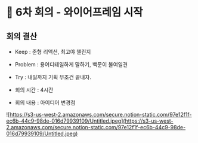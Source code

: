 # 🚿 6차 회의 - 와이어프레임 시작
## 회의 결산

- Keep :  준형 리액션, 최고야 챌린지
- Problem : 용어디테일하게 말하기, 백문이 불여일견
- Try : 내일까지 기획 무조건 끝내자.

- 회의 시간 :  4시간
- 회의 내용 : 아이디어 변경점

![https://s3-us-west-2.amazonaws.com/secure.notion-static.com/97e12f1f-ec6b-44c9-98de-016d79939109/Untitled.jpeg](https://s3-us-west-2.amazonaws.com/secure.notion-static.com/97e12f1f-ec6b-44c9-98de-016d79939109/Untitled.jpeg)
